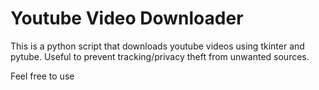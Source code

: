 # Youtube Video Downloader
This is a python script that downloads youtube videos using tkinter and pytube.
Useful to prevent tracking/privacy theft from unwanted sources.

Feel free to use

